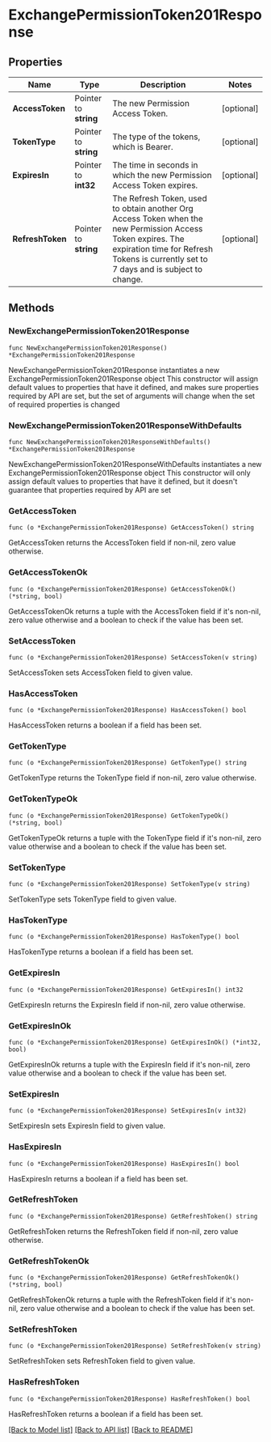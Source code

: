 # ExchangePermissionToken201Response

## Properties

Name | Type | Description | Notes
------------ | ------------- | ------------- | -------------
**AccessToken** | Pointer to **string** | The new Permission Access Token. | [optional] 
**TokenType** | Pointer to **string** | The type of the tokens, which is Bearer. | [optional] 
**ExpiresIn** | Pointer to **int32** | The time in seconds in which the new Permission Access Token expires. | [optional] 
**RefreshToken** | Pointer to **string** | The Refresh Token, used to obtain another Org Access Token when the new Permission Access Token expires. The expiration time for Refresh Tokens is currently set to 7 days and is subject to change. | [optional] 

## Methods

### NewExchangePermissionToken201Response

`func NewExchangePermissionToken201Response() *ExchangePermissionToken201Response`

NewExchangePermissionToken201Response instantiates a new ExchangePermissionToken201Response object
This constructor will assign default values to properties that have it defined,
and makes sure properties required by API are set, but the set of arguments
will change when the set of required properties is changed

### NewExchangePermissionToken201ResponseWithDefaults

`func NewExchangePermissionToken201ResponseWithDefaults() *ExchangePermissionToken201Response`

NewExchangePermissionToken201ResponseWithDefaults instantiates a new ExchangePermissionToken201Response object
This constructor will only assign default values to properties that have it defined,
but it doesn't guarantee that properties required by API are set

### GetAccessToken

`func (o *ExchangePermissionToken201Response) GetAccessToken() string`

GetAccessToken returns the AccessToken field if non-nil, zero value otherwise.

### GetAccessTokenOk

`func (o *ExchangePermissionToken201Response) GetAccessTokenOk() (*string, bool)`

GetAccessTokenOk returns a tuple with the AccessToken field if it's non-nil, zero value otherwise
and a boolean to check if the value has been set.

### SetAccessToken

`func (o *ExchangePermissionToken201Response) SetAccessToken(v string)`

SetAccessToken sets AccessToken field to given value.

### HasAccessToken

`func (o *ExchangePermissionToken201Response) HasAccessToken() bool`

HasAccessToken returns a boolean if a field has been set.

### GetTokenType

`func (o *ExchangePermissionToken201Response) GetTokenType() string`

GetTokenType returns the TokenType field if non-nil, zero value otherwise.

### GetTokenTypeOk

`func (o *ExchangePermissionToken201Response) GetTokenTypeOk() (*string, bool)`

GetTokenTypeOk returns a tuple with the TokenType field if it's non-nil, zero value otherwise
and a boolean to check if the value has been set.

### SetTokenType

`func (o *ExchangePermissionToken201Response) SetTokenType(v string)`

SetTokenType sets TokenType field to given value.

### HasTokenType

`func (o *ExchangePermissionToken201Response) HasTokenType() bool`

HasTokenType returns a boolean if a field has been set.

### GetExpiresIn

`func (o *ExchangePermissionToken201Response) GetExpiresIn() int32`

GetExpiresIn returns the ExpiresIn field if non-nil, zero value otherwise.

### GetExpiresInOk

`func (o *ExchangePermissionToken201Response) GetExpiresInOk() (*int32, bool)`

GetExpiresInOk returns a tuple with the ExpiresIn field if it's non-nil, zero value otherwise
and a boolean to check if the value has been set.

### SetExpiresIn

`func (o *ExchangePermissionToken201Response) SetExpiresIn(v int32)`

SetExpiresIn sets ExpiresIn field to given value.

### HasExpiresIn

`func (o *ExchangePermissionToken201Response) HasExpiresIn() bool`

HasExpiresIn returns a boolean if a field has been set.

### GetRefreshToken

`func (o *ExchangePermissionToken201Response) GetRefreshToken() string`

GetRefreshToken returns the RefreshToken field if non-nil, zero value otherwise.

### GetRefreshTokenOk

`func (o *ExchangePermissionToken201Response) GetRefreshTokenOk() (*string, bool)`

GetRefreshTokenOk returns a tuple with the RefreshToken field if it's non-nil, zero value otherwise
and a boolean to check if the value has been set.

### SetRefreshToken

`func (o *ExchangePermissionToken201Response) SetRefreshToken(v string)`

SetRefreshToken sets RefreshToken field to given value.

### HasRefreshToken

`func (o *ExchangePermissionToken201Response) HasRefreshToken() bool`

HasRefreshToken returns a boolean if a field has been set.


[[Back to Model list]](../README.md#documentation-for-models) [[Back to API list]](../README.md#documentation-for-api-endpoints) [[Back to README]](../README.md)



